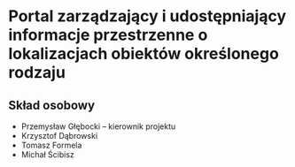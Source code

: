 # Portal zarządzający i udostępniający informacje przestrzenne o lokalizacjach obiektów określonego rodzaju

## Skład osobowy

- Przemysław Głębocki – kierownik projektu
- Krzysztof Dąbrowski
- Tomasz Formela
- Michał Ścibisz

